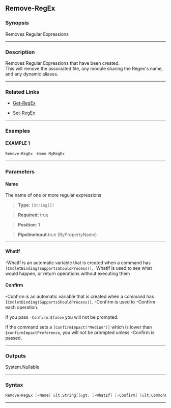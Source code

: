 
Remove-RegEx
------------
### Synopsis
Removes Regular Expressions

---
### Description

Removes Regular Expressions that have been created.  
This will remove the associated file, any module sharing the Regex's name, and any dynamic aliases.

---
### Related Links
* [Get-RegEx](Get-RegEx.md)



* [Set-RegEx](Set-RegEx.md)



---
### Examples
#### EXAMPLE 1
```PowerShell
Remove-RegEx -Name MyRegEx
```

---
### Parameters
#### **Name**

The name of one or more regular expressions



> **Type**: ```[String[]]```

> **Required**: true

> **Position**: 1

> **PipelineInput**:true (ByPropertyName)



---
#### **WhatIf**
-WhatIf is an automatic variable that is created when a command has ```[CmdletBinding(SupportsShouldProcess)]```.
-WhatIf is used to see what would happen, or return operations without executing them
#### **Confirm**
-Confirm is an automatic variable that is created when a command has ```[CmdletBinding(SupportsShouldProcess)]```.
-Confirm is used to -Confirm each operation.
    
If you pass ```-Confirm:$false``` you will not be prompted.
    
    
If the command sets a ```[ConfirmImpact("Medium")]``` which is lower than ```$confirmImpactPreference```, you will not be prompted unless -Confirm is passed.

---
### Outputs
System.Nullable


---
### Syntax
```PowerShell
Remove-RegEx [-Name] &lt;String[]&gt; [-WhatIf] [-Confirm] [&lt;CommonParameters&gt;]
```
---



